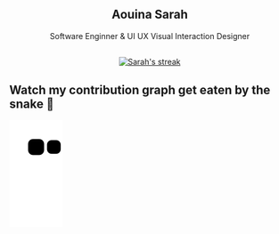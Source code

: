 
  <h2 align="center">Aouina Sarah</h2>
 <p align="center">
 Software Enginner & UI UX Visual Interaction Designer
 </p>

   ##
 <p align="center">
    <a href="https://github.com/sarahaoui/github-readme-streak-stats">
        <img title="🔥 Get streak stats for your profile at git.io/streak-stats" alt="Sarah's streak" src="https://github-readme-streak-stats.herokuapp.com/?user=sarahaoui&theme=slateorange&hide_border=true&stroke=0000&background=0D1117"/>
    </a>
</p>



## Watch my contribution graph get eaten by the snake 🐍

![snake gif](https://github.com/sarahaoui/sarahaoui/blob/output/github-contribution-grid-snake.svg)

  
 



